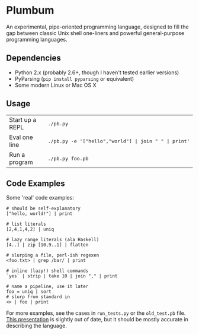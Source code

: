 # Plumbum #

An experimental, pipe-oriented programming language, designed to fill the
gap between classic Unix shell one-liners and powerful general-purpose
programming languages.

## Dependencies ##
 * Python 2.x (probably 2.6+, though I haven't tested earlier versions)
 * PyParsing (`pip install pyparsing` or equivalent)
 * Some modern Linux or Mac OS X

## Usage ##
<table>
<tr><td>Start up a REPL</td><td><pre>./pb.py</pre></td></tr>
<tr><td>Eval one line</td><td><pre>./pb.py -e '["hello","world"] | join " " | print'</pre></td></tr>
<tr><td>Run a program</td><td><pre>./pb.py foo.pb</pre></td></tr>
</table>

## Code Examples ##
Some 'real' code examples:

    # should be self-explanatory
    ["hello, world!"] | print

    # list literals
    [2,4,1,4,2] | uniq
	
    # lazy range literals (ala Haskell)
    [4..] | zip [10,9..1] | flatten

    # slurping a file, perl-ish regexen
    <foo.txt> | grep /bar/ | print

    # inline (lazy!) shell commands
    `yes` | strip | take 10 | join "," | print

    # name a pipeline, use it later
    foo = uniq | sort
    # slurp from standard in
    <> | foo | print

For more examples, see the cases in `run_tests.py` or the `old_test.pb` file.
[This presentation](https://docs.google.com/present/edit?id=0AZnyju28KE7IZGNzNmNua3ZfMTMwZGs1MzhyYzc&hl=en&authkey=CJHUzNAD)
is slightly out of date, but it should be mostly accurate in describing the language.

